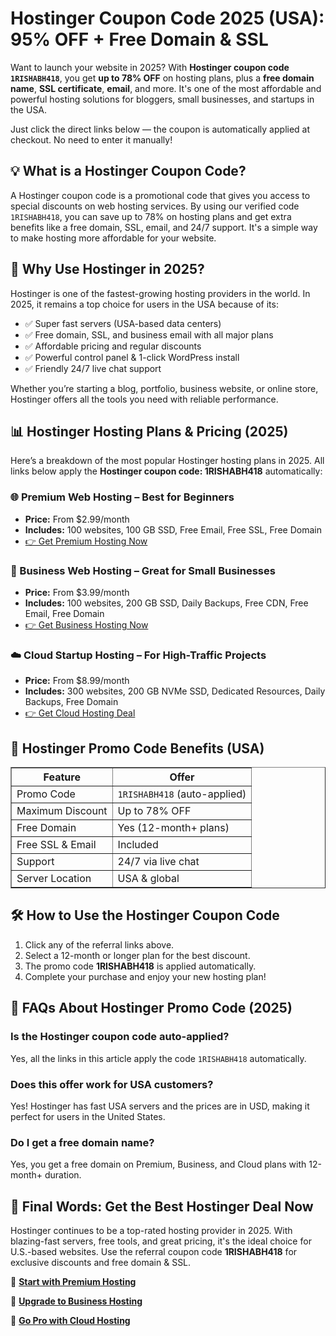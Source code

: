 <h1>Hostinger Coupon Code 2025 (USA): 95% OFF + Free Domain & SSL</h1>

<p>Want to launch your website in 2025? With <strong>Hostinger coupon code <code>1RISHABH418</code></strong>, you get <strong>up to 78% OFF</strong> on hosting plans, plus a <strong>free domain name</strong>, <strong>SSL certificate</strong>, <strong>email</strong>, and more. It's one of the most affordable and powerful hosting solutions for bloggers, small businesses, and startups in the USA.</p>

<p>Just click the direct links below — the coupon is automatically applied at checkout. No need to enter it manually!</p>

<h2>💡 What is a Hostinger Coupon Code?</h2>

<p>A Hostinger coupon code is a promotional code that gives you access to special discounts on web hosting services. By using our verified code <code>1RISHABH418</code>, you can save up to 78% on hosting plans and get extra benefits like a free domain, SSL, email, and 24/7 support. It's a simple way to make hosting more affordable for your website.</p>

<h2>🚀 Why Use Hostinger in 2025?</h2>

<p>Hostinger is one of the fastest-growing hosting providers in the world. In 2025, it remains a top choice for users in the USA because of its:</p>
<ul>
  <li>✅ Super fast servers (USA-based data centers)</li>
  <li>✅ Free domain, SSL, and business email with all major plans</li>
  <li>✅ Affordable pricing and regular discounts</li>
  <li>✅ Powerful control panel & 1-click WordPress install</li>
  <li>✅ Friendly 24/7 live chat support</li>
</ul>

<p>Whether you’re starting a blog, portfolio, business website, or online store, Hostinger offers all the tools you need with reliable performance.</p>

<h2>📊 Hostinger Hosting Plans & Pricing (2025)</h2>

<p>Here’s a breakdown of the most popular Hostinger hosting plans in 2025. All links below apply the <strong>Hostinger coupon code: 1RISHABH418</strong> automatically:</p>

<h3>🌐 Premium Web Hosting – Best for Beginners</h3>
<ul>
  <li><strong>Price:</strong> From $2.99/month</li>
  <li><strong>Includes:</strong> 100 websites, 100 GB SSD, Free Email, Free SSL, Free Domain</li>
  <li><a href="https://www.hostinger.in/cart?product=hosting%3Ahostinger_premium&period=12&referral_type=cart_link&REFERRALCODE=1RISHABH418&referral_id=01971ba5-6bce-7281-a04e-a15aacfb2e2e" target="_blank">👉 Get Premium Hosting Now</a></li>
</ul>

<h3>🚀 Business Web Hosting – Great for Small Businesses</h3>
<ul>
  <li><strong>Price:</strong> From $3.99/month</li>
  <li><strong>Includes:</strong> 100 websites, 200 GB SSD, Daily Backups, Free CDN, Free Email, Free Domain</li>
  <li><a href="https://www.hostinger.in/cart?product=hosting%3Ahostinger_business&period=12&referral_type=cart_link&REFERRALCODE=1RISHABH418&referral_id=01971ba5-f4d1-7363-89f6-646110f20ce4" target="_blank">👉 Get Business Hosting Now</a></li>
</ul>

<h3>☁️ Cloud Startup Hosting – For High-Traffic Projects</h3>
<ul>
  <li><strong>Price:</strong> From $8.99/month</li>
  <li><strong>Includes:</strong> 300 websites, 200 GB NVMe SSD, Dedicated Resources, Daily Backups, Free Domain</li>
  <li><a href="https://www.hostinger.in/cart?product=hosting%3Acloud_economy&period=12&referral_type=cart_link&REFERRALCODE=1RISHABH418&referral_id=01971ba6-6073-7064-a08c-7c817979ea93" target="_blank">👉 Get Cloud Hosting Deal</a></li>
</ul>

<h2>🎁 Hostinger Promo Code Benefits (USA)</h2>

<table border="1" cellpadding="8" cellspacing="0">
  <thead>
    <tr>
      <th>Feature</th>
      <th>Offer</th>
    </tr>
  </thead>
  <tbody>
    <tr>
      <td>Promo Code</td>
      <td><code>1RISHABH418</code> (auto-applied)</td>
    </tr>
    <tr>
      <td>Maximum Discount</td>
      <td>Up to 78% OFF</td>
    </tr>
    <tr>
      <td>Free Domain</td>
      <td>Yes (12-month+ plans)</td>
    </tr>
    <tr>
      <td>Free SSL & Email</td>
      <td>Included</td>
    </tr>
    <tr>
      <td>Support</td>
      <td>24/7 via live chat</td>
    </tr>
    <tr>
      <td>Server Location</td>
      <td>USA & global</td>
    </tr>
  </tbody>
</table>

<h2>🛠️ How to Use the Hostinger Coupon Code</h2>

<ol>
  <li>Click any of the referral links above.</li>
  <li>Select a 12-month or longer plan for the best discount.</li>
  <li>The promo code <strong>1RISHABH418</strong> is applied automatically.</li>
  <li>Complete your purchase and enjoy your new hosting plan!</li>
</ol>

<h2>📌 FAQs About Hostinger Promo Code (2025)</h2>

<h3>Is the Hostinger coupon code auto-applied?</h3>
<p>Yes, all the links in this article apply the code <code>1RISHABH418</code> automatically.</p>

<h3>Does this offer work for USA customers?</h3>
<p>Yes! Hostinger has fast USA servers and the prices are in USD, making it perfect for users in the United States.</p>

<h3>Do I get a free domain name?</h3>
<p>Yes, you get a free domain on Premium, Business, and Cloud plans with 12-month+ duration.</p>

<h2>🎯 Final Words: Get the Best Hostinger Deal Now</h2>

<p>Hostinger continues to be a top-rated hosting provider in 2025. With blazing-fast servers, free tools, and great pricing, it's the ideal choice for U.S.-based websites. Use the referral coupon code <strong>1RISHABH418</strong> for exclusive discounts and free domain & SSL.</p>

<p>🔗 <strong><a href="https://www.hostinger.in/cart?product=hosting%3Ahostinger_premium&period=12&referral_type=cart_link&REFERRALCODE=1RISHABH418&referral_id=01971ba5-6bce-7281-a04e-a15aacfb2e2e" target="_blank">Start with Premium Hosting</a></strong></p>
<p>🔗 <strong><a href="https://www.hostinger.in/cart?product=hosting%3Ahostinger_business&period=12&referral_type=cart_link&REFERRALCODE=1RISHABH418&referral_id=01971ba5-f4d1-7363-89f6-646110f20ce4" target="_blank">Upgrade to Business Hosting</a></strong></p>
<p>🔗 <strong><a href="https://www.hostinger.in/cart?product=hosting%3Acloud_economy&period=12&referral_type=cart_link&REFERRALCODE=1RISHABH418&referral_id=01971ba6-6073-7064-a08c-7c817979ea93" target="_blank">Go Pro with Cloud Hosting</a></strong></p>

</body>
</html>
